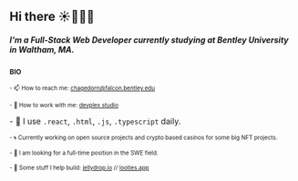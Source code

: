 ## Hi there ☀️👨🏻‍💻

##### **I'm a Full-Stack Web Developer currently studying at Bentley University in Waltham, MA.**

<span style="font-size: 12px; font-weight: bold;">BIO</span>

<span style="font-size: 10px;">- 📫 How to reach me: chagedorn@falcon.bentley.edu</span>

<span style="font-size:10px;">- 💬 How to work with me: [devplex studio](https://devplex.studio/)</span>

<span style="font-size10px;">- 🤖 I use 
<code>.react</code>,
<code>.html</code>,
<code>.js</code>,
<code>.typescript</code> daily.
</span>

<span style="font-size:10px;">- 🌀 Currently working on open source projects and crypto based casinos for some big NFT projects.

<span style="font-size:10px;">- 🤝 I am looking for a full-time position in the SWE field.
  
<span style="font-size:10px;">- 🚧 Some stuff I help build: [jellydrop.io](https://www.jellydrop.io/) // [looties.app](https://www.looties.app/) </span>
